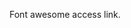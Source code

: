 Font awesome access link.

<script src="https://kit.fontawesome.com/80d6ea13fb.js" crossorigin="anonymous"></script>
